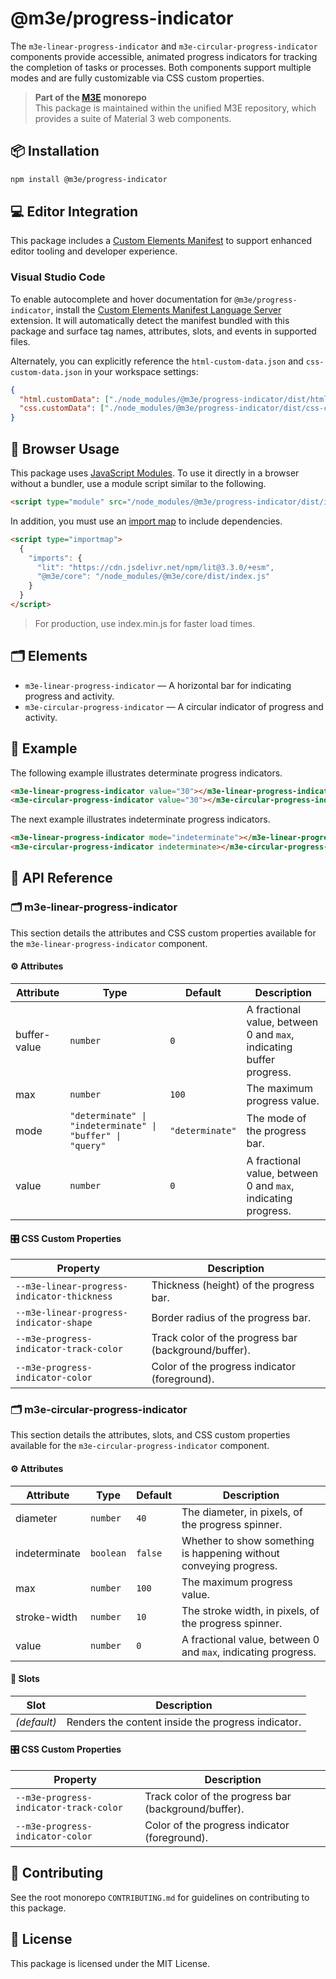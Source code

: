 # @m3e/progress-indicator

The `m3e-linear-progress-indicator` and `m3e-circular-progress-indicator` components provide accessible, animated progress indicators for tracking the completion of tasks or processes. Both components support multiple modes and are fully customizable via CSS custom properties.

> **Part of the [M3E](../../README.md) monorepo**  
> This package is maintained within the unified M3E repository, which provides a suite of Material 3 web components.

## 📦 Installation

```bash
npm install @m3e/progress-indicator
```

## 💻 Editor Integration

This package includes a [Custom Elements Manifest](https://github.com/webcomponents/custom-elements-manifest) to support enhanced editor tooling and developer experience.

### Visual Studio Code

To enable autocomplete and hover documentation for `@m3e/progress-indicator`, install the [Custom Elements Manifest Language Server](https://marketplace.visualstudio.com/items?itemName=pwrs.cem-language-server-vscode) extension. It will automatically detect the manifest bundled with this package and surface tag names, attributes, slots, and events in supported files.

Alternately, you can explicitly reference the `html-custom-data.json` and `css-custom-data.json` in your workspace settings:

```json
{
  "html.customData": ["./node_modules/@m3e/progress-indicator/dist/html-custom-data.json"],
  "css.customData": ["./node_modules/@m3e/progress-indicator/dist/css-custom-data.json"]
}
```

## 🚀 Browser Usage

This package uses [JavaScript Modules](https://developer.mozilla.org/en-US/docs/Web/JavaScript/Guide/Modules#module_specifiers). To use it directly in a browser without a bundler, use a module script similar to the following.

```html
<script type="module" src="/node_modules/@m3e/progress-indicator/dist/index.js"></script>
```

In addition, you must use an [import map](https://developer.mozilla.org/en-US/docs/Web/HTML/Reference/Elements/script/type/importmap) to include dependencies.

```html
<script type="importmap">
  {
    "imports": {
      "lit": "https://cdn.jsdelivr.net/npm/lit@3.3.0/+esm",
      "@m3e/core": "/node_modules/@m3e/core/dist/index.js"
    }
  }
</script>
```

> For production, use index.min.js for faster load times.

## 🗂️ Elements

- `m3e-linear-progress-indicator` — A horizontal bar for indicating progress and activity.
- `m3e-circular-progress-indicator` — A circular indicator of progress and activity.

## 🧪 Example

The following example illustrates determinate progress indicators.

```html
<m3e-linear-progress-indicator value="30"></m3e-linear-progress-indicator>
<m3e-circular-progress-indicator value="30"></m3e-circular-progress-indicator>
```

The next example illustrates indeterminate progress indicators.

```html
<m3e-linear-progress-indicator mode="indeterminate"></m3e-linear-progress-indicator>
<m3e-circular-progress-indicator indeterminate></m3e-circular-progress-indicator>
```

## 📖 API Reference

### 🗂️ m3e-linear-progress-indicator

This section details the attributes and CSS custom properties available for the `m3e-linear-progress-indicator` component.

#### ⚙️ Attributes

| Attribute    | Type                                                      | Default         | Description                                                          |
| ------------ | --------------------------------------------------------- | --------------- | -------------------------------------------------------------------- |
| buffer-value | `number`                                                  | `0`             | A fractional value, between 0 and `max`, indicating buffer progress. |
| max          | `number`                                                  | `100`           | The maximum progress value.                                          |
| mode         | `"determinate" \| "indeterminate" \| "buffer" \| "query"` | `"determinate"` | The mode of the progress bar.                                        |
| value        | `number`                                                  | `0`             | A fractional value, between 0 and `max`, indicating progress.        |

#### 🎛️ CSS Custom Properties

| Property                                    | Description                                          |
| ------------------------------------------- | ---------------------------------------------------- |
| `--m3e-linear-progress-indicator-thickness` | Thickness (height) of the progress bar.              |
| `--m3e-linear-progress-indicator-shape`     | Border radius of the progress bar.                   |
| `--m3e-progress-indicator-track-color`      | Track color of the progress bar (background/buffer). |
| `--m3e-progress-indicator-color`            | Color of the progress indicator (foreground).        |

### 🗂️ m3e-circular-progress-indicator

This section details the attributes, slots, and CSS custom properties available for the `m3e-circular-progress-indicator` component.

#### ⚙️ Attributes

| Attribute     | Type      | Default | Description                                                        |
| ------------- | --------- | ------- | ------------------------------------------------------------------ |
| diameter      | `number`  | `40`    | The diameter, in pixels, of the progress spinner.                  |
| indeterminate | `boolean` | `false` | Whether to show something is happening without conveying progress. |
| max           | `number`  | `100`   | The maximum progress value.                                        |
| stroke-width  | `number`  | `10`    | The stroke width, in pixels, of the progress spinner.              |
| value         | `number`  | `0`     | A fractional value, between 0 and `max`, indicating progress.      |

#### 🧩 Slots

| Slot        | Description                                        |
| ----------- | -------------------------------------------------- |
| _(default)_ | Renders the content inside the progress indicator. |

#### 🎛️ CSS Custom Properties

| Property                               | Description                                          |
| -------------------------------------- | ---------------------------------------------------- |
| `--m3e-progress-indicator-track-color` | Track color of the progress bar (background/buffer). |
| `--m3e-progress-indicator-color`       | Color of the progress indicator (foreground).        |

## 🤝 Contributing

See the root monorepo `CONTRIBUTING.md` for guidelines on contributing to this package.

## 📄 License

This package is licensed under the MIT License.
